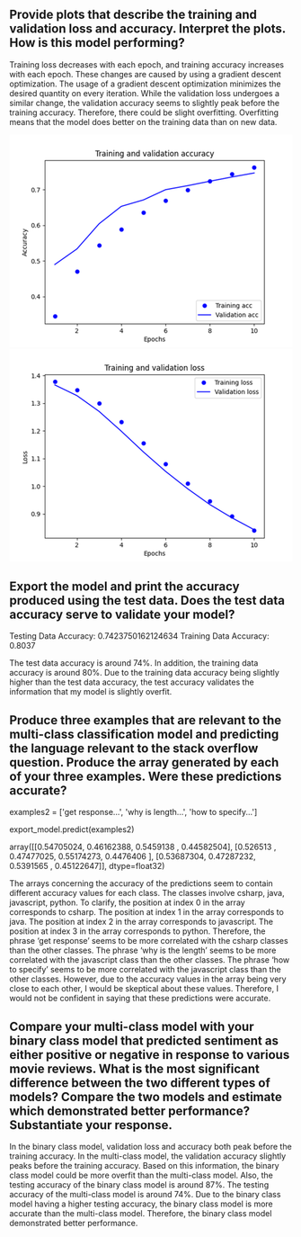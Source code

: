 ## Provide plots that describe the training and validation loss and accuracy. Interpret the plots. How is this model performing?

Training loss decreases with each epoch, and training accuracy increases with each epoch.
These changes are caused by using a gradient descent optimization. The usage of a gradient descent optimization minimizes the desired quantity on every iteration. While the validation loss undergoes a similar change, the validation accuracy seems to slightly peak before the training accuracy. Therefore, there could be slight overfitting.
Overfitting means that the model does better on the training data than on new data.

![img_14.png](img_14.png)
![img_15.png](img_15.png)

## Export the model and print the accuracy produced using the test data. Does the test data accuracy serve to validate your model?

Testing Data Accuracy: 0.7423750162124634
Training Data Accuracy: 0.8037

The test data accuracy is around 74%. In addition, the training data accuracy is around 80%. Due to the training data accuracy being slightly higher than the test data accuracy, the test accuracy validates the information that my model is slightly overfit.

## Produce three examples that are relevant to the multi-class classification model and predicting the language relevant to the stack overflow question. Produce the array generated by each of your three examples. Were these predictions accurate?

examples2 = ['get response...', 'why is length...', 'how to specify...']

export_model.predict(examples2)

array([[0.54705024, 0.46162388, 0.5459138 , 0.44582504],
[0.526513  , 0.47477025, 0.55174273, 0.4476406 ],
[0.53687304, 0.47287232, 0.5391565 , 0.45122647]], dtype=float32)

The arrays concerning the accuracy of the predictions seem to contain different accuracy values for each class. The classes involve csharp, java, javascript, python. To clarify, the position at index 0 in the array corresponds to csharp. The position at index 1 in the array corresponds to java. The position at index 2  in the array corresponds to javascript. The position at index 3 in the array corresponds to python. Therefore, the phrase ‘get response’ seems to be more correlated with the csharp classes than the other classes. The phrase ‘why is the length’ seems to be more correlated with the javascript class than the other classes. The phrase ‘how to specify’ seems to be more correlated with the javascript class than the other classes. However, due to the accuracy values in the array being very close to each other, I would be skeptical about these values. Therefore, I would not be confident in saying that these predictions were accurate. 

## Compare your multi-class model with your binary class model that predicted sentiment as either positive or negative in response to various movie reviews. What is the most significant difference between the two different types of models? Compare the two models and estimate which demonstrated better performance? Substantiate your response.

In the binary class model, validation loss and accuracy both peak before the training accuracy. In the multi-class model, the validation accuracy slightly peaks before the training accuracy. Based on this information, the binary class model could be more overfit than the multi-class model. Also, the testing accuracy of the binary class model is around 87%. The testing accuracy of the multi-class model is around 74%. Due to the binary class model having a higher testing accuracy, the binary class model is more accurate than the multi-class model. Therefore, the binary class model demonstrated better performance.


